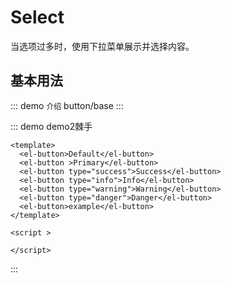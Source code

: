 # Select

当选项过多时，使用下拉菜单展示并选择内容。

## 基本用法

::: demo `介绍`
button/base
:::

::: demo demo2棘手

```vue
<template>
  <el-button>Default</el-button>
  <el-button >Primary</el-button>
  <el-button type="success">Success</el-button>
  <el-button type="info">Info</el-button>
  <el-button type="warning">Warning</el-button>
  <el-button type="danger">Danger</el-button>
  <el-button>example</el-button>
</template>

<script >

</script>
```

:::
